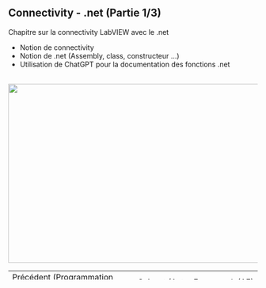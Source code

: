 <h2 dir="auto" id="user-content-h_174031069121655196260265"><strong><span>Connectivity - .net</span> </strong><strong>(Partie 1/3)</strong></h2>
<p><span>Chapitre sur la connectivity LabVIEW avec le .net</span></p>
<ul dir="auto">
<li>Notion de connectivity</li>
<li>Notion de .net (Assembly, class, constructeur ...)</li>
<li>Utilisation de ChatGPT pour la documentation des fonctions .net</li>
</ul>
<p dir="auto"></p>
<p>&nbsp;<a href="https://youtu.be/9FgIzUOE5qE"><img src="1.jpg" width="640" height="362" alt="" style="display: block; margin-left: auto; margin-right: auto;" /></a></p>
<p></p>
<p></p>
<table border="0" style="width: 100%; border-collapse: collapse; border-style: none; height: 18px;">
<tbody>
<tr style="height: 18px;">
<td style="width: 50%; height: 18px;"><a href="https://github.com/Technologies-de-France/Formation-LabVIEW/tree/main/H-3%20Programmation%20orient%C3%A9e%20objet%20(POO)%20-%20Utilisation">Pr&eacute;c&eacute;dent (Programmation orient&eacute;e objet (POO) - Utilisation)</a></td>
<td style="width: 50%; text-align: right; height: 18px;"><a href="https://github.com/Technologies-de-France/Formation-LabVIEW/tree/main/H-2%20Programmation%20orient%C3%A9e%20objet%20(POO)%20-%20Application">Suivant (<span>Actor Framework (AF) - Introduction</span>)</a></td>
</tr>
</tbody>
</table>
<p dir="auto" id="user-content-h_4774480761351655104528452" style="text-align: left;"></p>
